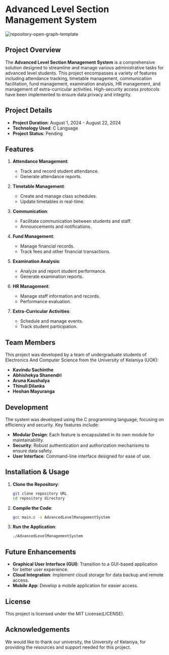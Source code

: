 # Advanced Level Section Management System

![repository-open-graph-template](https://github.com/user-attachments/assets/2e0ce581-eb36-4b3a-bd8b-83cd44a2379b)

## Project Overview

The **Advanced Level Section Management System** is a comprehensive solution designed to streamline and manage various administrative tasks for advanced level students. This project encompasses a variety of features including attendance tracking, timetable management, communication facilitation, fund management, examination analysis, HR management, and management of extra-curricular activities. High-security access protocols have been implemented to ensure data privacy and integrity.

## Project Details

- **Project Duration**: August 1, 2024 - August 22, 2024
- **Technology Used**: C Language
- **Project Status**: Pending

## Features

1. **Attendance Management**: 
   - Track and record student attendance.
   - Generate attendance reports.

2. **Timetable Management**: 
   - Create and manage class schedules.
   - Update timetables in real-time.

3. **Communication**: 
   - Facilitate communication between students and staff.
   - Announcements and notifications.

4. **Fund Management**: 
   - Manage financial records.
   - Track fees and other financial transactions.

5. **Examination Analysis**: 
   - Analyze and report student performance.
   - Generate examination reports.

6. **HR Management**: 
   - Manage staff information and records.
   - Performance evaluation.

7. **Extra-Curricular Activities**: 
   - Schedule and manage events.
   - Track student participation.

## Team Members

This project was developed by a team of undergraduate students of Electronics And Computer Science from the University of Kelaniya (UOK):

- **Kavindu Sachinthe**
- **Abhishekya Shanendri**
- **Aruna Kaushalya**
- **Thinuli Dilanka**
- **Heshan Mayuranga**

## Development

The system was developed using the C programming language, focusing on efficiency and security. Key features include:

- **Modular Design**: Each feature is encapsulated in its own module for maintainability.
- **Security**: Robust authentication and authorization mechanisms to ensure data safety.
- **User Interface**: Command-line interface designed for ease of use.

## Installation & Usage

1. **Clone the Repository**:
   ```bash
   git clone repository URL
   cd repository directory
   ```

2. **Compile the Code**:
   ```bash
   gcc main.c -o AdvancedLevelManagementSystem
   ```

3. **Run the Application**:
   ```bash
   ./AdvancedLevelManagementSystem
   ```

## Future Enhancements

- **Graphical User Interface (GUI)**: Transition to a GUI-based application for better user experience.
- **Cloud Integration**: Implement cloud storage for data backup and remote access.
- **Mobile App**: Develop a mobile application for easier access.

## License

This project is licensed under the MIT License(LICENSE).

## Acknowledgements

We would like to thank our university, the University of Kelaniya, for providing the resources and support needed for this project.
